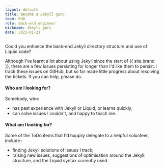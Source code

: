 ```yaml
---
layout: default
title: Become a Jekyll guru
team: RnD
role: Back-end engineer
nickname: Jekyll guru
date: 2021-01-21
---
```


Could you enhance the back-end Jekyll directory structure and use of Liquid code?
<!-- excerpt-end -->
Although I've learnt a lot about using Jekyll since the start of {{ site.brand }}, there are a few issues persisting for longer than I'd like them to persist.
I track these issues on GitHub, but so far made little progress about resolving the tickets.
If you can help, please do.

#### Who am I looking for?

Somebody, who:

+ has past experience with Jekyll or Liquid, or learns quickly;
+ can solve issues I couldn't, and happy to teach me.

#### What am I looking for?

Some of the ToDo items that I'd happily delegate to a helpful volunteer, include :

+ finding Jekyll solutions of issues I track;
+ raising new issues, suggestions of optimisation around the Jekyll structure, and the Liquid syntax currently used.
